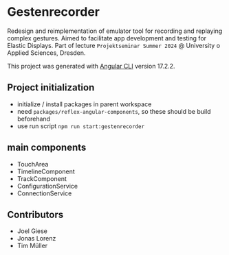 # Gestenrecorder

Redesign and reimplementation of emulator tool for recording and replaying complex gestures. Aimed to facilitate app development and testing for Elastic Displays. Part of lecture `Projektseminar Summer 2024` @ University o Applied Sciences, Dresden.

This project was generated with [Angular CLI](https://github.com/angular/angular-cli) version 17.2.2.


## Project initialization

* initialize / install packages in parent workspace
* need `packages/reflex-angular-components`, so these should be build beforehand
* use run script ```npm run start:gestenrecorder```

## main components

* TouchArea
* TimelineComponent
* TrackComponent
* ConfigurationService
* ConnectionService

## Contributors

* Joel Giese
* Jonas Lorenz
* Tim Müller
